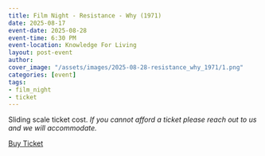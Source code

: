 ```yaml
---
title: Film Night - Resistance - Why (1971)
date: 2025-08-17
event-date: 2025-08-28
event-time: 6:30 PM
event-location: Knowledge For Living
layout: post-event
author: 
cover_image: "/assets/images/2025-08-28-resistance_why_1971/1.png"
categories: [event]
tags:
- film_night
- ticket
---
```


<p>Sliding scale ticket cost.
<i>If you cannot afford a ticket please reach out to us and we will accommodate.</i></p>
<div class="button-container">
    <div class="button">
    <a href="https://givebutter.com/DB1fVT" target="_blank">Buy Ticket</a>
    </div>
</div>